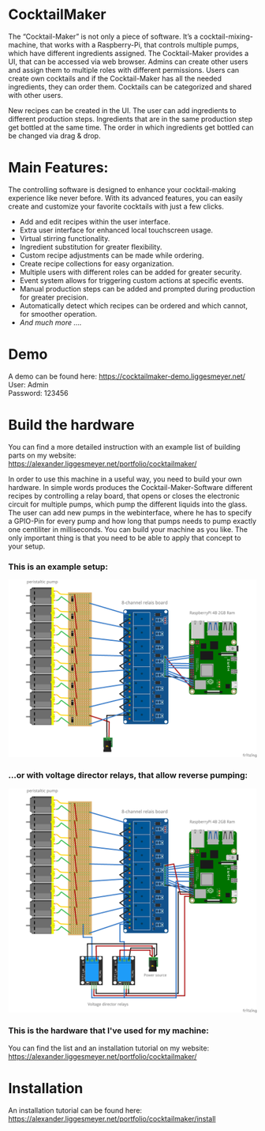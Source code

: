 # CocktailMaker

The “Cocktail-Maker” is not only a piece of software. 
It’s a cocktail-mixing-machine, that works with a Raspberry-Pi, 
that controls multiple pumps, which have different ingredients assigned. 
The Cocktail-Maker provides a UI, that can be accessed via web browser. 
Admins can create other users and assign them to multiple roles with 
different permissions. Users can create own cocktails and if the 
Cocktail-Maker has all the needed ingredients, they can order them. 
Cocktails can be categorized and shared with other users.

New recipes can be created in the UI. The user can add ingredients to 
different production steps. Ingredients that are in the same 
production step get bottled at the same time. 
The order in which ingredients get bottled can be changed via drag & 
drop.

# Main Features:

The controlling software is designed to enhance your cocktail-making experience like never before. With its advanced features, you can easily create and customize your favorite cocktails with just a few clicks.
- Add and edit recipes within the user interface.
- Extra user interface for enhanced local touchscreen usage.
- Virtual stirring functionality.
- Ingredient substitution for greater flexibility.
- Custom recipe adjustments can be made while ordering.
- Create recipe collections for easy organization.
- Multiple users with different roles can be added for greater security.
- Event system allows for triggering custom actions at specific events.
- Manual production steps can be added and prompted during production for greater precision.
- Automatically detect which recipes can be ordered and which cannot, for smoother operation.
- _And much more …._

# Demo
A demo can be found here: https://cocktailmaker-demo.liggesmeyer.net/
User: Admin  
Password: 123456  

# Build the hardware

You can find a more detailed instruction with an example list of building parts on my website: https://alexander.liggesmeyer.net/portfolio/cocktailmaker/

In order to use this machine in a useful way, you need to build your own hardware.
In simple words produces the Cocktail-Maker-Software different recipes by 
controlling a relay board, that opens or closes the electronic circuit 
for multiple pumps, which pump the different liquids into the glass.
The user can add new pumps in the webinterface, where he has to specify a GPIO-Pin
for every pump and how long that pumps needs to pump exactly one centiliter in 
milliseconds. You can build your machine as you like. The only important thing
is that you need to be able to apply that concept to your setup.
### This is an example setup:
![Blueprint](./documentation/img/blueprint.png "Blueprint")
### ...or with voltage director relays, that allow reverse pumping:
![Blueprint with voltage direcor](./documentation/img/blueprint-vd.png "Blueprint with voltage direcor")

### This is the hardware that I've used for my machine:
You can find the list and an installation tutorial on my website: https://alexander.liggesmeyer.net/portfolio/cocktailmaker/

# Installation

An installation tutorial can be found here: https://alexander.liggesmeyer.net/portfolio/cocktailmaker/install
